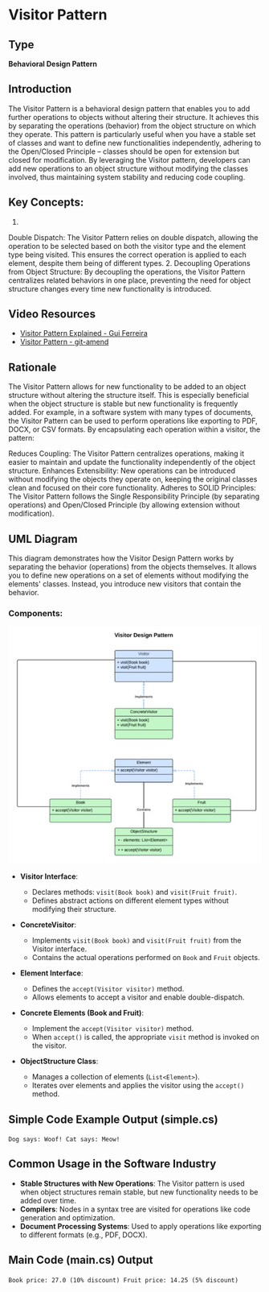 # Visitor Pattern

## Type
**Behavioral Design Pattern**

## Introduction
The Visitor Pattern is a behavioral design pattern that enables you to add further operations to objects without altering their structure. It achieves this by separating the operations (behavior) from the object structure on which they operate. This pattern is particularly useful when you have a stable set of classes and want to define new functionalities independently, adhering to the Open/Closed Principle – classes should be open for extension but closed for modification. By leveraging the Visitor pattern, developers can add new operations to an object structure without modifying the classes involved, thus maintaining system stability and reducing code coupling.

## Key Concepts:
1.
Double Dispatch:
The Visitor Pattern relies on double dispatch, allowing the operation to be selected based on both the visitor type and the element type being visited. This ensures the correct operation is applied to each element, despite them being of different types.
2.
  Decoupling Operations from Object Structure:
By decoupling the operations, the Visitor Pattern centralizes related behaviors in one place, preventing the need for object structure changes every time new functionality is introduced.
## Video Resources
- [Visitor Pattern Explained - Gui Ferreira](https://www.youtube.com/watch?v=yyKrt7zSmv0&ab_channel=GuiFerreira)
- [Visitor Pattern - git-amend](https://www.youtube.com/watch?v=Q2gQs6gIzCM&ab_channel=git-amend)

## Rationale
The Visitor Pattern allows for new functionality to be added to an object structure without altering the structure itself. This is especially beneficial when the object structure is stable but new functionality is frequently added. For example, in a software system with many types of documents, the Visitor Pattern can be used to perform operations like exporting to PDF, DOCX, or CSV formats. By encapsulating each operation within a visitor, the pattern:

Reduces Coupling: The Visitor Pattern centralizes operations, making it easier to maintain and update the functionality independently of the object structure.
Enhances Extensibility: New operations can be introduced without modifying the objects they operate on, keeping the original classes clean and focused on their core functionality.
Adheres to SOLID Principles: The Visitor Pattern follows the Single Responsibility Principle (by separating operations) and Open/Closed Principle (by allowing extension without modification).


## UML Diagram
This diagram demonstrates how the Visitor Design Pattern works by separating the behavior (operations) from the objects themselves. It allows you to define new operations on a set of elements without modifying the elements' classes. Instead, you introduce new visitors that contain the behavior.

### Components:
![Visitor Design Pattern UML](images/uml.png)
- **Visitor Interface**:
    - Declares methods: `visit(Book book)` and `visit(Fruit fruit)`.
    - Defines abstract actions on different element types without modifying their structure.

- **ConcreteVisitor**:
    - Implements `visit(Book book)` and `visit(Fruit fruit)` from the Visitor interface.
    - Contains the actual operations performed on `Book` and `Fruit` objects.

- **Element Interface**:
    - Defines the `accept(Visitor visitor)` method.
    - Allows elements to accept a visitor and enable double-dispatch.

- **Concrete Elements (Book and Fruit)**:
    - Implement the `accept(Visitor visitor)` method.
    - When `accept()` is called, the appropriate `visit` method is invoked on the visitor.

- **ObjectStructure Class**:
    - Manages a collection of elements (`List<Element>`).
    - Iterates over elements and applies the visitor using the `accept()` method.

## Simple Code Example Output (simple.cs)
```Dog says: Woof! Cat says: Meow!```

## Common Usage in the Software Industry
- **Stable Structures with New Operations**: The Visitor pattern is used when object structures remain stable, but new functionality needs to be added over time.
- **Compilers**: Nodes in a syntax tree are visited for operations like code generation and optimization.
- **Document Processing Systems**: Used to apply operations like exporting to different formats (e.g., PDF, DOCX).

## Main Code (main.cs) Output
```Book price: 27.0 (10% discount) Fruit price: 14.25 (5% discount)```


